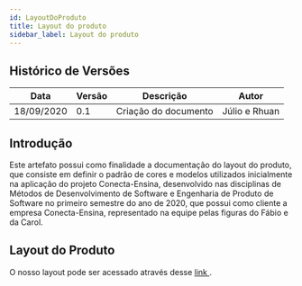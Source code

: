 ```yaml
---
id: LayoutDoProduto
title: Layout do produto
sidebar_label: Layout do produto
---
```


## Histórico de Versões

| Data | Versão | Descrição | Autor |
|--------|-----------|---------------|---------|
| 18/09/2020 | 0.1 | Criação do documento | Júlio e Rhuan |

## Introdução

Este artefato possui como finalidade a documentação do layout do produto, que consiste em definir o padrão de cores e modelos utilizados inicialmente na aplicação do projeto Conecta-Ensina, desenvolvido nas disciplinas de Métodos de Desenvolvimento de Software e Engenharia de Produto de Software no primeiro semestre do ano de 2020, que possui como cliente a empresa Conecta-Ensina, representado na equipe pelas figuras do Fábio e da Carol.

## Layout do Produto

O nosso layout pode ser acessado através desse <a href="https://www.figma.com/proto/RmWUYUtRqIwvaHyrZOfkcr/Prot%C3%B3tipo-0.2?node-id=1%3A2&scaling=min-zoom"> link </a>.
